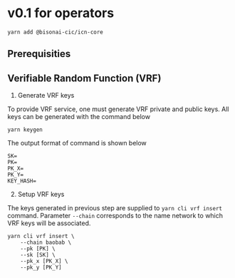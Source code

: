 # v0.1 for operators

```
yarn add @bisonai-cic/icn-core
```

## Prerequisities

## Verifiable Random Function (VRF)

1. Generate VRF keys

To provide VRF service, one must generate VRF private and public keys.
All keys can be generated with the command below

```
yarn keygen
```

The output format of command is shown below

```
SK=
PK=
PK_X=
PK_Y=
KEY_HASH=
```

2. Setup VRF keys

The keys generated in previous step are supplied to `yarn cli vrf insert` command.
Parameter `--chain` corresponds to the name network to which VRF keys will be associated.

```
yarn cli vrf insert \
    --chain baobab \
    --pk [PK] \
    --sk [SK] \
    --pk_x [PK_X] \
    --pk_y [PK_Y]
```
